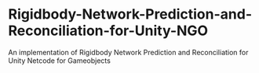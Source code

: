 # Rigidbody-Network-Prediction-and-Reconciliation-for-Unity-NGO
An implementation of Rigidbody Network Prediction and Reconciliation for Unity Netcode for Gameobjects
